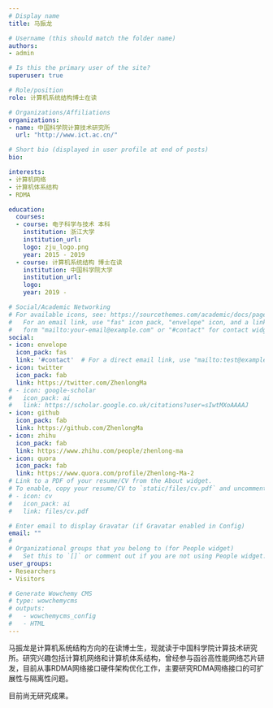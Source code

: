 ```yaml
---
# Display name
title: 马振龙

# Username (this should match the folder name)
authors:
- admin

# Is this the primary user of the site?
superuser: true

# Role/position
role: 计算机系统结构博士在读

# Organizations/Affiliations
organizations:
- name: 中国科学院计算技术研究所
  url: "http://www.ict.ac.cn/"

# Short bio (displayed in user profile at end of posts)
bio: 

interests:
- 计算机网络
- 计算机体系结构
- RDMA

education:
  courses:
  - course: 电子科学与技术 本科
    institution: 浙江大学
    institution_url:
    logo: zju_logo.png
    year: 2015 - 2019
  - course: 计算机系统结构 博士在读
    institution: 中国科学院大学
    institution_url:
    logo:
    year: 2019 - 

# Social/Academic Networking
# For available icons, see: https://sourcethemes.com/academic/docs/page-builder/#icons
#   For an email link, use "fas" icon pack, "envelope" icon, and a link in the
#   form "mailto:your-email@example.com" or "#contact" for contact widget.
social:
- icon: envelope
  icon_pack: fas
  link: '#contact'  # For a direct email link, use "mailto:test@example.org".
- icon: twitter
  icon_pack: fab
  link: https://twitter.com/ZhenlongMa
# - icon: google-scholar
#   icon_pack: ai
#   link: https://scholar.google.co.uk/citations?user=sIwtMXoAAAAJ
- icon: github
  icon_pack: fab
  link: https://github.com/ZhenlongMa
- icon: zhihu
  icon_pack: fab
  link: https://www.zhihu.com/people/zhenlong-ma
- icon: quora
  icon_pack: fab
  link: https://www.quora.com/profile/Zhenlong-Ma-2
# Link to a PDF of your resume/CV from the About widget.
# To enable, copy your resume/CV to `static/files/cv.pdf` and uncomment the lines below.
# - icon: cv
#   icon_pack: ai
#   link: files/cv.pdf

# Enter email to display Gravatar (if Gravatar enabled in Config)
email: ""
# 
# Organizational groups that you belong to (for People widget)
#   Set this to `[]` or comment out if you are not using People widget.
user_groups:
- Researchers
- Visitors

# Generate Wowchemy CMS
# type: wowchemycms
# outputs:
#   - wowchemycms_config
#   - HTML
---
```


马振龙是计算机系统结构方向的在读博士生，现就读于中国科学院计算技术研究所。研究兴趣包括计算机网络和计算机体系结构，曾经参与函谷高性能网络芯片研发，目前从事RDMA网络接口硬件架构优化工作，主要研究RDMA网络接口的可扩展性与隔离性问题。

目前尚无研究成果。
